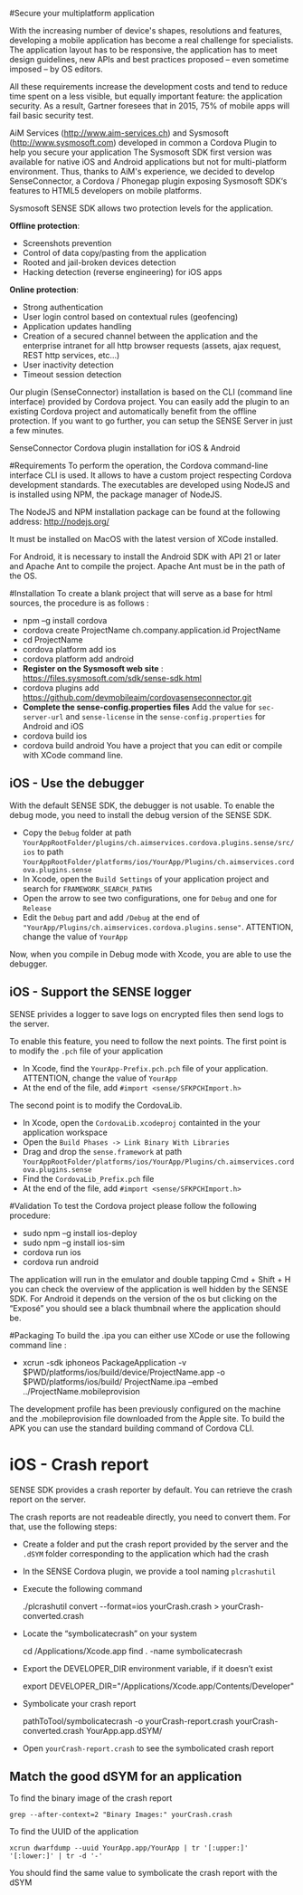 #Secure your multiplatform application

With the increasing number of device's shapes, resolutions and features, developing a mobile application has become a real challenge for specialists. The application layout has to be responsive, the application has to meet design guidelines, new APIs and best practices proposed – even sometime imposed – by OS editors.

All these requirements increase the development costs and tend to reduce time spent on a less visible, but equally important feature: the application security. As a result, Gartner foresees that in 2015, 75% of mobile apps will fail basic security test.

AiM Services (http://www.aim-services.ch) and Sysmosoft (http://www.sysmosoft.com) developed in common a Cordova Plugin to help you secure your application
The Sysmosoft SDK first version was available for native iOS and Android applications but not for multi-platform environment.
Thus, thanks to AiM's experience, we decided to develop SenseConnector, a Cordova / Phonegap plugin exposing Sysmosoft SDK‘s features to HTML5 developers on mobile platforms.

Sysmosoft SENSE SDK allows two protection levels for the application.

**Offline protection**:

- Screenshots prevention
- Control of data copy/pasting from the application
- Rooted and jail-broken devices detection
- Hacking detection (reverse engineering) for iOS apps

**Online protection**:

- Strong authentication
- User login control based on contextual rules (geofencing)
- Application updates handling
- Creation of a secured channel between the application and the enterprise intranet for all http browser requests (assets, ajax request, REST http services, etc…)
- User inactivity detection
- Timeout session detection

Our plugin (SenseConnector) installation is based on the CLI (command line interface) provided by Cordova project. You can easily add the plugin to an existing Cordova project and automatically benefit from the offline protection. If you want to go further, you can setup the SENSE Server in just a few minutes.

SenseConnector Cordova plugin installation for iOS & Android

#Requirements
To perform the operation, the Cordova command-line interface CLI is used. It allows to have a custom project respecting Cordova development standards. The executables are developed using NodeJS and is installed using NPM, the package manager of NodeJS.

The NodeJS and NPM installation package can be found at the following address: http://nodejs.org/

It must be installed on MacOS with the latest version of XCode installed.

For Android, it is necessary to install the Android SDK with API 21 or later and Apache Ant to compile the project. Apache Ant must be in the path of the OS.


#Installation
To create a blank project that will serve as a base for html sources, the procedure is as follows :

- npm –g install cordova
- cordova create ProjectName ch.company.application.id ProjectName
- cd ProjectName
- cordova platform add ios
- cordova platform add android
- **Register on the Sysmosoft web site** : https://files.sysmosoft.com/sdk/sense-sdk.html
- cordova plugins add https://github.com/devmobileaim/cordovasenseconnector.git
- **Complete the sense-config.properties files** Add the value for `sec-server-url` and `sense-license` in the `sense-config.properties` for Android and iOS
- cordova build ios
- cordova build android
You have a project that you can edit or compile with XCode command line.

## iOS - Use the debugger
With the default SENSE SDK, the debugger is not usable. To enable the debug mode, you need to install the debug version of the SENSE SDK.

* Copy the `Debug` folder at path `YourAppRootFolder/plugins/ch.aimservices.cordova.plugins.sense/src/ios` to path `YourAppRootFolder/platforms/ios/YourApp/Plugins/ch.aimservices.cordova.plugins.sense`
* In Xcode, open the `Build Settings` of your application project and search for `FRAMEWORK_SEARCH_PATHS`
* Open the arrow to see two configurations, one for `Debug` and one for `Release`
* Edit the `Debug` part and add `/Debug` at the end of `"YourApp/Plugins/ch.aimservices.cordova.plugins.sense"`. ATTENTION, change the value of `YourApp`

Now, when you compile in Debug mode with Xcode, you are able to use the debugger.

## iOS - Support the SENSE logger
SENSE privides a logger to save logs on encrypted files then send logs to the server.

To enable this feature, you need to follow the next points.
The first point is to modify the `.pch` file of your application

* In Xcode, find the `YourApp-Prefix.pch.pch` file of your application. ATTENTION, change the value of `YourApp`
* At the end of the file, add `#import <sense/SFKPCHImport.h>`

The second point is to modify the CordovaLib.

* In Xcode, open the `CordovaLib.xcodeproj` containted in the your application workspace
* Open the `Build Phases -> Link Binary With Libraries`
* Drag and drop the `sense.framework` at path `YourAppRootFolder/platforms/ios/YourApp/Plugins/ch.aimservices.cordova.plugins.sense`
* Find the `CordovaLib_Prefix.pch` file
* At the end of the file, add `#import <sense/SFKPCHImport.h>`

#Validation
To test the Cordova project please follow the following procedure:

- sudo npm –g install ios-deploy
- sudo npm –g install ios-sim
- cordova run ios
- cordova run android

The application will run in the emulator and double tapping Cmd + Shift + H you can check the overview of the application is well hidden by the SENSE SDK. For Android it depends on the version of the os but clicking on the “Exposé” you should see a black thumbnail where the application should be.

#Packaging
To build the .ipa you can either use XCode or use the following command line :

- xcrun -sdk iphoneos PackageApplication -v $PWD/platforms/ios/build/device/ProjectName.app -o $PWD/platforms/ios/build/ ProjectName.ipa –embed ../ProjectName.mobileprovision

The development profile has been previously configured on the machine and the .mobileprovision file downloaded from the Apple site.
To build the APK you can use the standard building command of Cordova CLI.

# iOS - Crash report
SENSE SDK provides a crash reporter by default. You can retrieve the crash report on the server.

The crash reports are not readeable directly, you need to convert them.
For that, use the following steps:

* Create a folder and put the crash report provided by the server and the `.dSYM` folder corresponding to the application which had the crash
* In the SENSE Cordova plugin, we provide a tool naming `plcrashutil`
* Execute the following command

	./plcrashutil convert --format=ios yourCrash.crash > yourCrash-converted.crash

* Locate the “symbolicatecrash” on your system

	cd /Applications/Xcode.app
	find . -name symbolicatecrash

* Export the DEVELOPER_DIR environment variable, if it doesn’t exist

	export DEVELOPER_DIR="/Applications/Xcode.app/Contents/Developer"

* Symbolicate your crash report

	pathToTool/symbolicatecrash -o yourCrash-report.crash yourCrash-converted.crash YourApp.app.dSYM/

* Open `yourCrash-report.crash` to see the symbolicated crash report


## Match the good dSYM for an application

To find the binary image of the crash report

	grep --after-context=2 "Binary Images:" yourCrash.crash

To find the UUID of the application

	xcrun dwarfdump --uuid YourApp.app/YourApp | tr '[:upper:]' '[:lower:]' | tr -d '-'

You should find the same value to symbolicate the crash report with the dSYM
